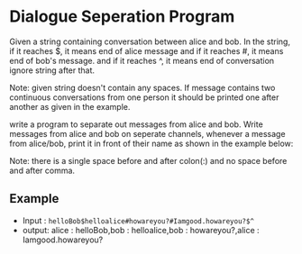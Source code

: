 # Dialogue Seperation Program

Given a string containing conversation between alice and bob. In the string, if it reaches $, it means end of alice message and if it reaches #, it means end of bob's message. and if it reaches ^,
it means end of conversation ignore string after that.

Note: given string doesn't contain any spaces. If message contains two continuous conversations from one person it should be printed one after another as given in the example. 

write a program to separate out messages from alice and bob. Write messages from alice and bob on seperate channels, whenever a message from alice/bob, print it in front of their name as shown in the example below:

Note: there is a single space before and after colon(:) and no space before and after comma.

## Example
- Input : `helloBob$helloalice#howareyou?#Iamgood.howareyou?$^`
- output: alice : helloBob,bob : helloalice,bob : howareyou?,alice : Iamgood.howareyou?